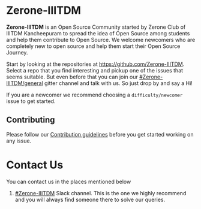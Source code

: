 # Zerone-IIITDM

**Zerone-IIITDM** is an Open Source Community started by Zerone Club of IIITDM Kancheepuram to spread the idea of Open Source among students and help them contribute to Open Source. We welcome newcomers who are completely new to open source and help them start their Open Source Journey.

Start by looking at the repositories at https://github.com/Zerone-IIITDM. Select a repo that you find interesting and pickup one of the issues that seems suitable. But even before that you can join our [#Zerone-IIITDM/general](https://github.com/Zerone-IIITDM) gitter channel and talk with us. So just drop by and say a Hi!

If you are a newcomer we recommend choosing a `difficulty/newcomer` issue to get started.

## Contributing
Please follow our [Contribution guidelines](https://github.com/Zerone-IIITDM/Guidelines/blob/master/CONTRIBUTING.md) before you get started working on any issue.

# Contact Us
You can contact us in the places mentioned below

1. [#Zerone-IIITDM](http://zeroneclub.slack.com/) Slack channel. This is the one we highly recommend and you will always find someone there to solve our queries.
